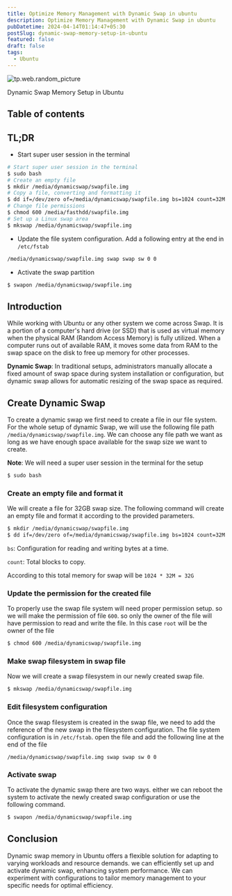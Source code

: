 ```yaml
---
title: Optimize Memory Management with Dynamic Swap in ubuntu
description: Optimize Memory Management with Dynamic Swap in ubuntu
pubDatetime: 2024-04-14T01:14:47+05:30
postSlug: dynamic-swap-memory-setup-in-ubuntu
featured: false
draft: false
tags:
  - Ubuntu
---
```


![tp.web.random_picture](https://images.unsplash.com/photo-1473503993293-84743f5fda84?crop=entropy&cs=tinysrgb&fit=crop&fm=jpg&h=300&ixid=MnwxfDB8MXxyYW5kb218MHx8dHJlZSxsYW5kc2NhcGUsd2F0ZXJ8fHx8fHwxNzEzMDM3NDg4&ixlib=rb-4.0.3&q=80&utm_campaign=api-credit&utm_medium=referral&utm_source=unsplash_source&w=900)

Dynamic Swap Memory Setup in Ubuntu

## Table of contents

## TL;DR

- Start super user session in the terminal

```bash
# Start super user session in the terminal
$ sudo bash
# Create an empty file
$ mkdir /media/dynamicswap/swapfile.img
# Copy a file, converting and formatting it
$ dd if=/dev/zero of=/media/dynamicswap/swapfile.img bs=1024 count=32M
# Change file permissions
$ chmod 600 /media/fasthdd/swapfile.img
# Set up a Linux swap area
$ mkswap /media/dynamicswap/swapfile.img
```

- Update the file system configuration. Add a following entry at the end in `/etc/fstab`

```bash
/media/dynamicswap/swapfile.img swap swap sw 0 0
```

- Activate the swap partition

```bash
$ swapon /media/dynamicswap/swapfile.img
```

## Introduction

While working with Ubuntu or any other system we come across Swap. It is a portion of a computer's hard drive (or SSD) that is used as virtual memory when the physical RAM (Random Access Memory) is fully utilized. When a computer runs out of available RAM, it moves some data from RAM to the swap space on the disk to free up memory for other processes.

**Dynamic Swap**: In traditional setups, administrators manually allocate a fixed amount of swap space during system installation or configuration, but dynamic swap allows for automatic resizing of the swap space as required.

## Create Dynamic Swap

To create a dynamic swap we first need to create a file in our file system. For the whole setup of dynamic Swap, we will use the following file path `/media/dynamicswap/swapfile.img`. We can choose any file path we want as long as we have enough space available for the swap size we want to create.

**Note**: We will need a super user session in the terminal for the setup

```bash
$ sudo bash
```

### Create an empty file and format it

We will create a file for 32GB swap size. The following command will create an empty file and format it according to the provided parameters.

```bash
$ mkdir /media/dynamicswap/swapfile.img
$ dd if=/dev/zero of=/media/dynamicswap/swapfile.img bs=1024 count=32M
```

`bs`: Configuration for reading and writing bytes at a time.

`count`: Total blocks to copy.

According to this total memory for swap will be `1024 * 32M = 32G`

### Update the permission for the created file

To properly use the swap file system will need proper permission setup. so we will make the permission of file `600`. so only the owner of the file will have permission to read and write the file. In this case `root` will be the owner of the file

```bash
$ chmod 600 /media/dynamicswap/swapfile.img
```

### Make swap filesystem in swap file

Now we will create a swap filesystem in our newly created swap file.

```bash
$ mkswap /media/dynamicswap/swapfile.img
```

### Edit filesystem configuration

Once the swap filesystem is created in the swap file, we need to add the reference of the new swap in the filesystem configuration. The file system configuration is in `/etc/fstab`. open the file and add the following line at the end of the file

```
/media/dynamicswap/swapfile.img swap swap sw 0 0
```

### Activate swap

To activate the dynamic swap there are two ways. either we can reboot the system to activate the newly created swap configuration or use the following command.

```bash
$ swapon /media/dynamicswap/swapfile.img
```

## Conclusion

Dynamic swap memory in Ubuntu offers a flexible solution for adapting to varying workloads and resource demands. we can efficiently set up and activate dynamic swap, enhancing system performance. We can experiment with configurations to tailor memory management to your specific needs for optimal efficiency.
